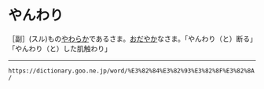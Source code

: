 # やんわり
［副］(スル)もの[やわらか](やわらかい（柔らかい／軟らかい）)であるさま。[おだやか](おだやか（穏やか）)なさま。「やんわり（と）断る」「やんわり（と）した肌触わり」

---
`https://dictionary.goo.ne.jp/word/%E3%82%84%E3%82%93%E3%82%8F%E3%82%8A/`